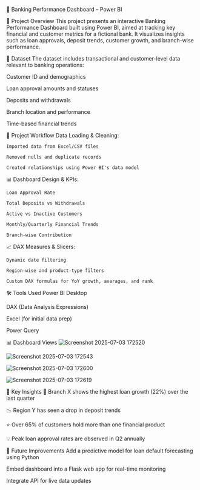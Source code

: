 🏦 Banking Performance Dashboard – Power BI


📌 Project Overview
This project presents an interactive Banking Performance Dashboard built using Power BI, aimed at tracking key financial and customer metrics for a fictional bank. It visualizes insights such as loan approvals, deposit trends, customer growth, and branch-wise performance.

📂 Dataset
The dataset includes transactional and customer-level data relevant to banking operations:

  Customer ID and demographics
  
  Loan approval amounts and statuses
  
  Deposits and withdrawals
  
  Branch location and performance

  Time-based financial trends

🔄 Project Workflow
  Data Loading & Cleaning:
  
    Imported data from Excel/CSV files
    
    Removed nulls and duplicate records
    
    Created relationships using Power BI's data model
  
  📊 Dashboard Design & KPIs:
  
    Loan Approval Rate
    
    Total Deposits vs Withdrawals
  
    Active vs Inactive Customers
    
    Monthly/Quarterly Financial Trends
    
    Branch-wise Contribution
    
  📈 DAX Measures & Slicers:
  
    Dynamic date filtering
    
    Region-wise and product-type filters
    
    Custom DAX formulas for YoY growth, averages, and rank

🛠 Tools Used
  Power BI Desktop
  
  DAX (Data Analysis Expressions)
  
  Excel (for initial data prep)
  
  Power Query

📊 Dashboard Views
![Screenshot 2025-07-03 172520](https://github.com/user-attachments/assets/533fc5f2-a27d-41dc-959f-74177077580a)

![Screenshot 2025-07-03 172543](https://github.com/user-attachments/assets/0adbfcfc-1942-4a40-8273-18fc8b708f3a)

![Screenshot 2025-07-03 172600](https://github.com/user-attachments/assets/aea87fb0-a0c5-425e-9d80-920cb1ebb815)

![Screenshot 2025-07-03 172619](https://github.com/user-attachments/assets/789c37d3-4554-452e-9fa2-5595a8b21071)



🚀 Key Insights
🔼 Branch X shows the highest loan growth (22%) over the last quarter

📉 Region Y has seen a drop in deposit trends

⭐️ Over 65% of customers hold more than one financial product

💡 Peak loan approval rates are observed in Q2 annually

🧭 Future Improvements
Add a predictive model for loan default forecasting using Python

Embed dashboard into a Flask web app for real-time monitoring

Integrate API for live data updates

